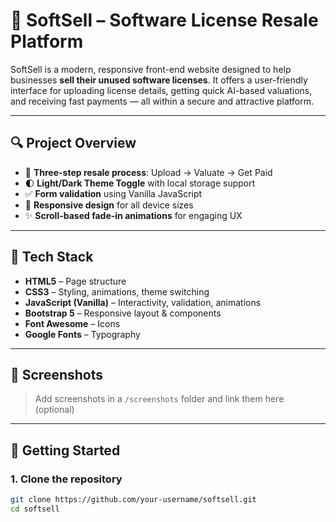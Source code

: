 
# 💼 SoftSell – Software License Resale Platform

SoftSell is a modern, responsive front-end website designed to help businesses **sell their unused software licenses**. It offers a user-friendly interface for uploading license details, getting quick AI-based valuations, and receiving fast payments — all within a secure and attractive platform.

---

## 🔍 Project Overview

- 🔄 **Three-step resale process**: Upload → Valuate → Get Paid
- 🌓 **Light/Dark Theme Toggle** with local storage support
- ✅ **Form validation** using Vanilla JavaScript
- 📱 **Responsive design** for all device sizes
- ✨ **Scroll-based fade-in animations** for engaging UX

---

## 📁 Tech Stack

- **HTML5** – Page structure
- **CSS3** – Styling, animations, theme switching
- **JavaScript (Vanilla)** – Interactivity, validation, animations
- **Bootstrap 5** – Responsive layout & components
- **Font Awesome** – Icons
- **Google Fonts** – Typography

---

## 📸 Screenshots

> Add screenshots in a `/screenshots` folder and link them here (optional)

---

## 🚀 Getting Started

### 1. Clone the repository

```bash
git clone https://github.com/your-username/softsell.git
cd softsell
